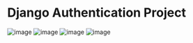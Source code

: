 ﻿# Django Authentication Project
 ![image](https://github.com/user-attachments/assets/a5e0f88f-9d08-48cd-8204-0936ef49c171)
 ![image](https://github.com/user-attachments/assets/005eabf5-4804-4845-aeef-bc0247874381)
 ![image](https://github.com/user-attachments/assets/837bc41e-4d24-446e-88aa-aff5d71c4d80)
 ![image](https://github.com/user-attachments/assets/43481ffa-8ade-4e4f-9950-6db4e0f2840d)




